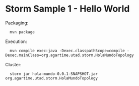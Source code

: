 Storm Sample 1 - Hello World
============================

Packaging:

      mvn package


Execution:

      mvn compile exec:java -Dexec.classpathScope=compile -Dexec.mainClass=org.agartime.utad.storm.HolaMundoTopology

Cluster:

      storm jar hola-mundo-0.0.1-SNAPSHOT.jar org.agartime.utad.storm.HolaMundoTopology

